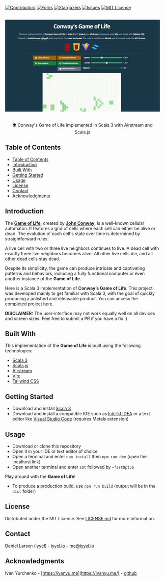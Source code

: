 [![Contributors][contributors-shield]][contributors-url]
[![Forks][forks-shield]][forks-url]
[![Stargazers][stars-shield]][stars-url]
[![Issues][issues-shield]][issues-url]
[![MIT License][license-shield]][license-url]



<br />
<div align="center">
  <a href="https://github.com/iyyel/conways-game-of-life">
    <img src="images/conways.jpg" width="auto" height="300" alt="Game of Life Logo">
  </a>

  <p align="center">
    <br />
    👽 Conway's Game of Life implemented in Scala 3 with Airstream and Scala.js
    <br />
  </p>
</div>



## Table of Contents
- [Table of Contents](#table-of-contents)
- [Introduction](#introduction)
- [Built With](#built-with)
- [Getting Started](#getting-started)
- [Usage](#usage)
- [License](#license)
- [Contact](#contact)
- [Acknowledgments](#acknowledgments)



## Introduction

The [**Game of Life**](https://en.wikipedia.org/wiki/Conway%27s_Game_of_Life), created by [**John Conway**](https://en.wikipedia.org/wiki/John_Horton_Conway), is a well-known cellular automaton. It features a grid of cells where each cell can either be alive or dead. The evolution of each cell's state over time is determined by straightforward rules:

A live cell with two or three live neighbors continues to live. A dead cell with exactly three live neighbors becomes alive. All other live cells die, and all other dead cells stay dead.

Despite its simplicity, the game can produce intricate and captivating patterns and behaviors, including a fully functional computer or even another instance of the **Game of Life**.

Here is a Scala 3 implementation of **Conway’s Game of Life**. This project was developed mainly to get familiar with Scala 3, with the goal of quickly producing a polished and releasable product. You can access the completed project [here](https://life.iyyel.io/).

**DISCLAIMER:** The user-interface may not work equally well on all devices and screen sizes. Feel free to submit a PR if you have a fix :)



## Built With
This implementation of the **Game of Life** is built using the following technologies:

* [Scala 3](https://www.scala-lang.org/)
* [Scala.js](https://www.scala-js.org/)
* [Airstream](https://github.com/raquo/Airstream/)
* [Vite](https://vite.dev/)
* [Tailwind CSS](https://tailwindcss.com/)


## Getting Started

* Download and install [Scala 3](https://www.scala-lang.org/)
* Download and install a compatible IDE such as [IntelliJ IDEA](https://www.jetbrains.com/idea/download) or a text editor like [Visual Studio Code](https://code.visualstudio.com/) (requires Metals extension)



## Usage

* Download or clone this repository
* Open it in your IDE or text editor of choice
* Open a terminal and enter `npm install` then `npm run dev` (open the localhost link)
* Open another terminal and enter `sbt` followed by `~fastOptJS`

Play around with the **Game of Life**!

* To produce a production build, use `npm run build` (output will be in the `dist` folder)



## License
Distributed under the MIT License. See [LICENSE.md](LICENSE.md) for more information.



## Contact
Daniel Larsen (iyyel) - [iyyel.io](https://iyyel.io) - [me@iyyel.io](mailto:me@iyyel.io)



## Acknowledgments
Ivan Yurchenko - [https://ivanyu.me](https://ivanyu.me/) - [github](https://github.com/ivanyu)



<!-- MARKDOWN LINKS & IMAGES -->
[contributors-shield]: https://img.shields.io/github/contributors/iyyel/game-of-life.svg?style=for-the-badge
[contributors-url]: https://github.com/iyyel/game-of-life/graphs/contributors
[forks-shield]: https://img.shields.io/github/forks/iyyel/game-of-life.svg?style=for-the-badge
[forks-url]: https://github.com/iyyel/game-of-life/network/members
[stars-shield]: https://img.shields.io/github/stars/iyyel/game-of-life.svg?style=for-the-badge
[stars-url]: https://github.com/iyyel/game-of-life/stargazers
[issues-shield]: https://img.shields.io/github/issues/iyyel/game-of-life.svg?style=for-the-badge
[issues-url]: https://github.com/iyyel/game-of-life/issues
[license-shield]: https://img.shields.io/github/license/iyyel/game-of-life.svg?style=for-the-badge
[license-url]: https://github.com/iyyel/game-of-life/blob/main/LICENSE.md
[product-screenshot]: images/conways.jpg
